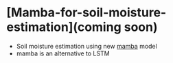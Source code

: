 # [Mamba-for-soil-moisture-estimation](coming soon)
- Soil moisture estimation using new [mamba](https://github.com/state-spaces/mamba) model
- mamba is an alternative to LSTM
